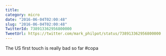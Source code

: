 ```yaml
---
title: 
category: micro
date: "2016-06-04T02:00:48"
slug: "2016-06-04T02:00:48"
TwitterId: 738913362956800000
TweetUrl: https://twitter.com/mark_philpot/status/738913362956800000
---
```


The US first touch is really bad so far #copa
